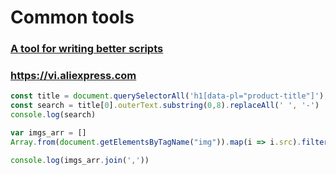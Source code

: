 # Common tools

### [A tool for writing better scripts](https://github.com/google/zx)

### https://vi.aliexpress.com
```javascript
const title = document.querySelectorAll('h1[data-pl="product-title"]');
const search = title[0].outerText.substring(0,8).replaceAll(' ', '-')
console.log(search)

var imgs_arr = []
Array.from(document.getElementsByTagName("img")).map(i => i.src).filter(i => i.includes("https://") && i.includes(search)).forEach(item => imgs_arr.push(item))

console.log(imgs_arr.join(','))
```
